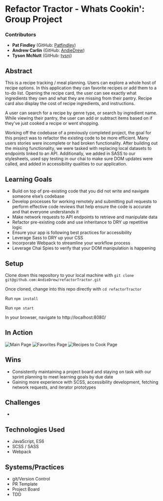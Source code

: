 # Refactor Tractor - Whats Cookin': Group Project

### Contributors
* __Pat Findley__ (GitHub: [Patfindley](https://github.com/Patfindley))
* __Andrew Carlin__ (GitHub: [AndieDrew](https://github.com/AndieDrew))
* __Tyson McNutt__ (GitHub: [tysnj](https://github.com/tysnj))

## Abstract
This is a recipe tracking / meal planning. Users can explore a whole host of recipe options. In this application they can favorite recipes or add them to a to-do list. Opening the recipe card, the user can see exactly what ingredients they own and what they are missing from their pantry. Recipe card also display the cost of recipe ingredients, and instructions.

A user can search for a recipe by genre type, or search by ingredient name. While viewing their pantry, the user can add or subtract items based on if they've just cooked a recipe or went shopping.

 Working off the codebase of a previously completed project, the goal for this project was to refactor the existing code to be more efficient. Many users stories were incomplete or had broken functionality. After building out the missing functionality, we were tasked with replacing local datasets to endpoints linked to an API. Additionally, we added in SASS to our stylesheets, used spy testing in our chai to make sure DOM updates were called, and added in accessibility qualities to our application.

## Learning Goals
* Build on top of pre-existing code that you did not write and navigate someone else’s codebase
* Develop processes for working remotely and submitting pull requests to perform effective code reviews that help ensure the code is accurate and that everyone understands it
* Make network requests to API endpoints to retrieve and manipulate data
* Refactor pre-existing code and use inheritance to DRY up repetitive logic
* Ensure your app is following best practices for accessibility
* Leverage Sass to DRY up your CSS
* Incorporate Webpack to streamline your workflow process
* Leverage Chai Spies to verify that your DOM manipulation is happening

## Setup

Clone down this repository to your local machine with `git clone git@github.com:AndieDrew/refactorTractor.git`

Once cloned, change into this repo directly with `cd refactorTractor`

Run `npm install`

Run `npm start`

In your browser, navigate to http://localhost:8080/


## In Action
![Main Page](https://)
![Favorites Page](https://)
![Recipes to Cook Page](https://)

## Wins
- Consistently maintaining a project board and staying on task with our sprint planning to meet learning goals by due date
- Gaining more experience with SCSS, accessibility development, fetching network requests, and iterator prototypes

## Challenges
-

## Technologies Used
- JavaScript, ES6
- SCSS / SASS
- Webpack

## Systems/Practices
- git/Version Control
- PR Template
- Project Board
- TDD
